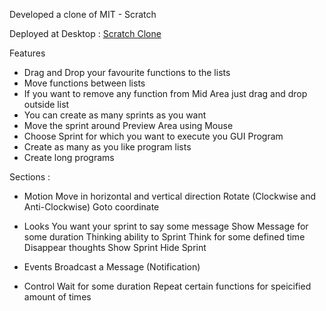 Developed a clone of MIT - Scratch

Deployed at Desktop : [Scratch Clone](https://mit-scratch-clone-sagar-badlani.netlify.app/)

Features
- Drag and Drop your favourite functions to the lists
- Move functions between lists
- If you want to remove any function from Mid Area just drag and drop outside list
- You can create as many sprints as you want
- Move the sprint around Preview Area using Mouse
- Choose Sprint for which you want to execute you GUI Program
- Create as many as you like program lists
- Create long programs

Sections : 

* Motion
    Move in horizontal and vertical direction
    Rotate (Clockwise and Anti-Clockwise)
    Goto coordinate
* Looks
    You want your sprint to say some message
    Show Message for some duration
    Thinking ability to Sprint
    Think for some defined time
    Disappear thoughts
    Show Sprint
    Hide Sprint

* Events
    Broadcast a Message (Notification)

* Control
    Wait for some duration
    Repeat certain functions for speicified amount of times
